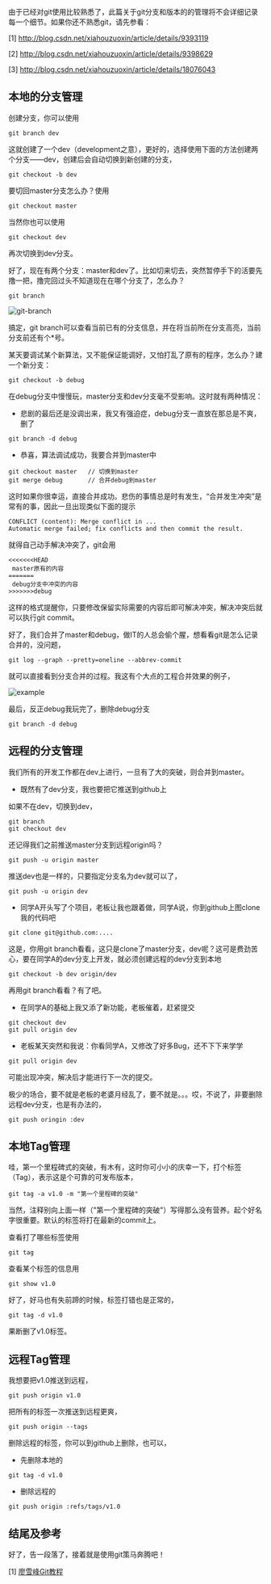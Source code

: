<!---title:Git的版本和分支管理-->
<!---keywords:工具-->
<!---date:old-->

由于已经对git使用比较熟悉了，此篇关于git分支和版本的的管理将不会详细记录每一个细节。如果你还不熟悉git，请先参看：

[1] http://blog.csdn.net/xiahouzuoxin/article/details/9393119

[2] http://blog.csdn.net/xiahouzuoxin/article/details/9398629

[3] http://blog.csdn.net/xiahouzuoxin/article/details/18076043

## 本地的分支管理

创建分支，你可以使用

```
git branch dev
```

这就创建了一个dev（development之意），更好的，选择使用下面的方法创建两个分支——dev，创建后会自动切换到新创建的分支，

```
git checkout -b dev
```

要切回master分支怎么办？使用

```
git checkout master
```

当然你也可以使用

```
git checkout dev 
```

再次切换到dev分支。

好了，现在有两个分支：master和dev了。比如切来切去，突然暂停手下的活要先撸一把，撸完回过头不知道现在在哪个分支了，怎么办？

```
git branch
```

![git-branch]

搞定，git branch可以查看当前已有的分支信息，并在将当前所在分支高亮，当前分支前还有个*号。


某天要调试某个新算法，又不能保证能调好，又怕打乱了原有的程序，怎么办？建一个新分支：

```
git checkout -b debug
```

在debug分支中慢慢玩，master分支和dev分支毫不受影响。这时就有两种情况：

- 悲剧的最后还是没调出来，我又有强迫症，debug分支一直放在那总是不爽，删了


```
git branch -d debug
```


- 恭喜，算法调试成功，我要合并到master中


```
git checkout master   // 切换到master
git merge debug       // 合并debug到master 
```

这时如果你很幸运，直接合并成功。悲伤的事情总是时有发生，“合并发生冲突”是常有的事，因此一旦出现类似下面的提示

```
CONFLICT (content): Merge conflict in ...
Automatic merge failed; fix conflicts and then commit the result.
```

就得自己动手解决冲突了，git会用 


```
<<<<<<<HEAD
 master原有的内容
=======
 debug分支中冲突的内容
>>>>>>>debug
```

这样的格式提醒你，只要修改保留实际需要的内容后即可解决冲突，解决冲突后就可以执行git commit。

好了，我们合并了master和debug，做IT的人总会偷个腥，想看看git是怎么记录合并的，没问题，

```
git log --graph --pretty=oneline --abbrev-commit
```

就可以直接看到分支合并的过程。我这有个大点的工程合并效果的例子，

![example]


最后，反正debug我玩完了，删除debug分支

```
git branch -d debug
```

## 远程的分支管理

我们所有的开发工作都在dev上进行，一旦有了大的突破，则合并到master。

- 既然有了dev分支，我也要把它推送到github上

如果不在dev，切换到dev，

```
git branch
git checkout dev 
```

还记得我们之前推送master分支到远程origin吗？

```
git push -u origin master
```

推送dev也是一样的，只要指定分支名为dev就可以了，

```
git push -u origin dev 
```

- 同学A开头写了个项目，老板让我也跟着做，同学A说，你到github上图clone我的代码吧

```
git clone git@github.com:....
```

这是，你用git branch看看，这只是clone了master分支，dev呢？这可是费劲苦心，要在同学A的dev分支上开发，就必须创建远程的dev分支到本地

```
git checkout -b dev origin/dev 
```

再用git branch看看？有了吧。

- 在同学A的基础上我又添了新功能，老板催着，赶紧提交

```
git checkout dev 
git pull origin dev 
```

- 老板某天突然和我说：你看同学A，又修改了好多Bug，还不下下来学学

```
git pull origin dev  
```

可能出现冲突，解决后才能进行下一次的提交。

极少的场合，要不就是老板的老婆月经乱了，要不就是。。。哎，不说了，非要删除远程dev分支，也是有办法的，

```
git push oringin :dev 
```

## 本地Tag管理

哇，第一个里程碑式的突破，有木有，这时你可小小的庆幸一下，打个标签（Tag），表示这是个可靠的可发布版本，

```
git tag -a v1.0 -m "第一个里程碑的突破"
```

当然，注释别向上面一样（"第一个里程碑的突破"）写得那么没有营养。起个好名字很重要。默认的标签将打在最新的commit上。

查看打了哪些标签使用

```
git tag 
```

查看某个标签的信息用

```
git show v1.0
```

好了，好马也有失前蹄的时候，标签打错也是正常的，

```
git tag -d v1.0
```

果断删了v1.0标签。


## 远程Tag管理

我想要把v1.0推送到远程，

```
git push origin v1.0
```

把所有的标签一次推送到远程更爽，

```
git push origin --tags
```

删除远程的标签，你可以到github上删除，也可以，

- 先删除本地的

```
git tag -d v1.0
```

- 删除远程的

```
git push origin :refs/tags/v1.0
```

## 结尾及参考

好了，告一段落了，接着就是使用git策马奔腾吧！

[1] [廖雪峰Git教程](http://www.liaoxuefeng.com)


[git-branch]:../images/Git版本和分支管理/git-branch.png
[example]:../images/Git版本和分支管理/example.png
